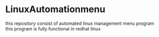 # LinuxAutomationmenu
this repository consist of automated linux management menu program  
this program is fully functional in redhat linux
